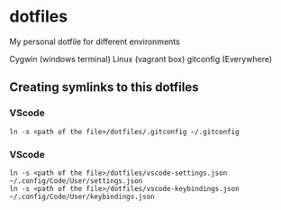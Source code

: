 # dotfiles
My personal dotfile for different environments

Cygwin (windows terminal)
Linux (vagrant box)
gitconfig (Everywhere)

## Creating symlinks to this dotfiles
### VScode
```console 
ln -s <path of the file>/dotfiles/.gitconfig ~/.gitconfig  
```

### VScode
```console 
ln -s <path of the file>/dotfiles/vscode-settings.json ~/.config/Code/User/settings.json  
ln -s <path of the file>/dotfiles/vscode-keybindings.json ~/.config/Code/User/keybindings.json  
```
